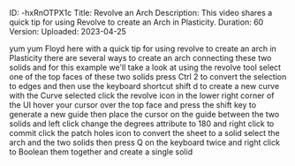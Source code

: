 ID: -hxRnOTPX1c
Title: Revolve an Arch
Description: This video shares a quick tip for using Revolve to create an Arch in Plasticity.
Duration: 60
Version: 
Uploaded: 2023-04-25

yum yum Floyd here with a quick tip for
using revolve to create an arch in
Plasticity there are several ways to
create an arch connecting these two
solids and for this example we'll take a
look at using the revolve tool select
one of the top faces of these two solids
press Ctrl 2 to convert the selection to
edges and then use the keyboard shortcut
shift d to create a new curve with the
Curve selected click the revolve icon in
the lower right corner of the UI hover
your cursor over the top face and press
the shift key to generate a new guide
then place the cursor on the guide
between the two solids and left click
change the degrees attribute to 180 and
right click to commit
click the patch holes icon to convert
the sheet to a solid select the arch and
the two solids then press Q on the
keyboard twice and right click to
Boolean them together and create a
single solid

